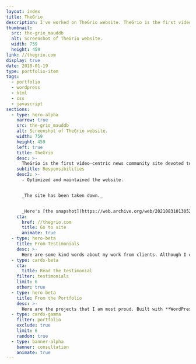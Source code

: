 ```yaml
---
layout: index
title: TheGrio
description: I've worked on TheGrio website. TheGrio is the first video-centric news community site devoted to providing African-Americans with stories and perspectives.
thumbnail:
  src: the-grio_mauddb
  alt: Screenshot of TheGrio website.
  width: 759
  height: 459
link: //thegrio.com
display: true
date: 2010-01-19
type: portfolio-item
tags:
  - portfolio
  - wordpress
  - html
  - css
  - javascript
sections:
  - type: hero-alpha
    narrow: true
    src: the-grio_mauddb
    alt: Screenshot of TheGrio website.
    width: 759
    height: 459
    left: true
    title: TheGrio
    desc: >-
      TheGrio is the first video-centric news community site devoted to providing African-Americans with stories and perspectives that appeal to them but are underrepresented in existing national news outlets. The site runs on WordPress.
    subtitle: Responsibilities
    desc2: >-
      - Optimized and maintained the website.


      _The site has been taken down._


      _Here's [the snapshot](https://web.archive.org/web/20210831013052/https://thegrio.com/) of the site._
    cta:
      href: //thegrio.com
      title: Go to site
      animate: true
  - type: hero-beta
    title: From Testimonials
    desc: >-
      Here are some kind words about my work from clients. Although I collaborated with clients from more than 10 countries, most of them came from **The United States** and **Germany**.
  - type: cards-beta
    cta:
      title: Read the testimonial
    filter: testimonials
    limit: 6
    other: true
  - type: hero-beta
    title: From the Portfolio
    desc: >-
      Here are the projects that I am most proud. Built with **WordPress**, **Shopify**, **Eleventy**, **Jekyll**, and **Hugo**, among others.
  - type: cards-gamma
    filter: portfolio
    exclude: true
    limit: 6
    random: true
  - type: banner-alpha
    banner: consultation
    animate: true
---
```

